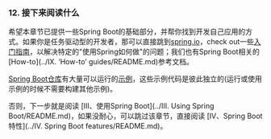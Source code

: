 ### 12. 接下来阅读什么

希望本章节已提供一些Spring Boot的基础部分，并帮你找到开发自己应用的方式。如果你是任务驱动型的开发者，那可以直接跳到[spring.io](http://spring.io/)，check out一些[入门指南](http://spring.io/guides/)，以解决特定的"使用Spring如何做"的问题；我们也有Spring Boot相关的[How-to](../IX. ‘How-to’ guides/README.md)参考文档。

[Spring Boot仓库](http://github.com/spring-projects/spring-boot)有大量可以运行的[示例](https://github.com/spring-projects/spring-boot/tree/master/spring-boot-samples)，这些示例代码是彼此独立的(运行或使用示例的时候不需要构建其他示例)。

否则，下一步就是阅读 [III、使用Spring Boot](../III. Using Spring Boot/README.md)，如果没耐心，可以跳过该章节，直接阅读 [IV、Spring Boot特性](../IV. Spring Boot features/README.md)。
